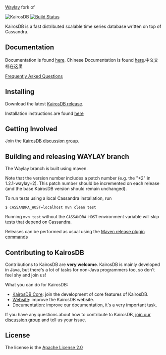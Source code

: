 [Waylay](https://waylay.io) fork of

![KairosDB](webroot/img/logoSmall.png)
[![Build Status](https://travis-ci.org/kairosdb/kairosdb.svg?branch=develop)](https://travis-ci.org/kairosdb/kairosdb)

KairosDB is a fast distributed scalable time series database written on top of Cassandra.

## Documentation

Documentation is found [here](http://kairosdb.github.io/website/).
Chinese Documentation is found [here](http://www.kairosdb.com/).中文文档在这里

[Frequently Asked Questions](https://github.com/kairosdb/kairosdb/wiki/Frequently-Asked-Questions)

## Installing

Download the latest [KairosDB release](https://github.com/kairosdb/kairosdb/releases).

Installation instructions are found [here](http://kairosdb.github.io/docs/build/html/GettingStarted.html)

## Getting Involved

Join the [KairosDB discussion group](https://groups.google.com/forum/#!forum/kairosdb-group).

## Building and releasing WAYLAY branch

The Waylay branch is built using maven.

Note that the version number includes a patch number (e.g. the "+2" in 1.2.1-waylay+2). This patch number
should be incremented on each release (and the base KairosDB version should remain unchanged).

To run tests using a local Cassandra installation, run

    $ CASSANDRA_HOST=localhost mvn clean test
    
Running `mvn test` without the `CASSANDRA_HOST` environment variable will skip tests that depend on Cassandra.

Releases can be performed as usual using the [Maven release plugin commands](https://maven.apache.org/maven-release/maven-release-plugin/usage.html)

## Contributing to KairosDB

Contributions to KairosDB are **very welcome**. KairosDB is mainly developed in Java, but there's a lot of tasks for non-Java programmers too, so don't feel shy and join us!

What you can do for KairosDB:

- [KairosDB Core](https://github.com/kairosdb/kairosdb): join the development of core features of KairosDB.
- [Website](https://github.com/kairosdb/kairosdb.github.io): improve the KairosDB website.
- [Documentation](https://github.com/kairosdb/kairosdb/wiki/Contribute:-Documentation): improve our documentation, it's a very important task.

If you have any questions about how to contribute to KairosDB, [join our discussion group](https://groups.google.com/forum/#!forum/kairosdb-group) and tell us your issue.

## License
The license is the [Apache License 2.0](http://www.apache.org/licenses/LICENSE-2.0)

